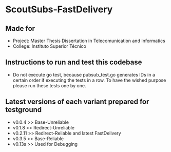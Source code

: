 # ScoutSubs-FastDelivery
## Made for
- Project: Master Thesis Dissertation in Telecomunication and Informatics
- College: Instituto Superior Técnico

## Instructions to run and test this codebase
- Do not execute go test, because pubsub_test.go generates IDs in a certain order if executing the tests in a row. To have the wished purpose please run these tests one by one.

## Latest versions of each variant prepared for testground
- v0.0.4  >> Base-Unreliable
- v0.1.8  >> Redirect-Unreliable
- v0.2.11 >> Redirect-Reliable and latest FastDelivery
- v0.3.5  >> Base-Reliable
- v0.13s  >> Used for Debugging
